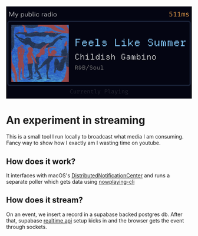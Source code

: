 <p align="center">
	<img src="/demo.png"/>
</p>

# An experiment in streaming
This is a small tool I run locally to broadcast what media I am consuming.
Fancy way to show how I exactly am I wasting time on youtube.

## How does it work?
It interfaces with macOS's [DistributedNotificationCenter](https://developer.apple.com/documentation/foundation/distributednotificationcenter)
and runs a separate poller which gets data using [nowplaying-cli](https://github.com/kirtan-shah/nowplaying-cli)

## How does it stream?
On an event, we insert a record in a supabase backed postgres db. After that, supabase [realtime api](https://supabase.com/docs/guides/realtime) setup kicks
in and the browser gets the event through sockets.
